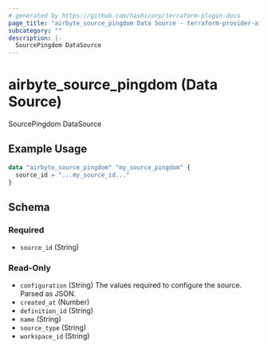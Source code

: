 ```yaml
---
# generated by https://github.com/hashicorp/terraform-plugin-docs
page_title: "airbyte_source_pingdom Data Source - terraform-provider-airbyte"
subcategory: ""
description: |-
  SourcePingdom DataSource
---
```


# airbyte_source_pingdom (Data Source)

SourcePingdom DataSource

## Example Usage

```terraform
data "airbyte_source_pingdom" "my_source_pingdom" {
  source_id = "...my_source_id..."
}
```

<!-- schema generated by tfplugindocs -->
## Schema

### Required

- `source_id` (String)

### Read-Only

- `configuration` (String) The values required to configure the source. Parsed as JSON.
- `created_at` (Number)
- `definition_id` (String)
- `name` (String)
- `source_type` (String)
- `workspace_id` (String)
